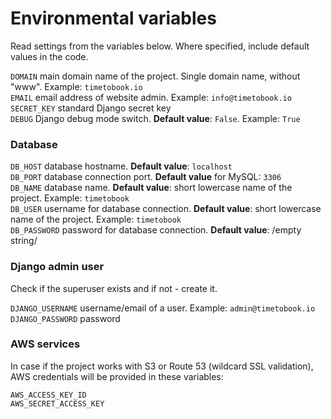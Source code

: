 # Environmental variables

Read settings from the variables below. Where specified, include default values in the code.

`DOMAIN` main domain name of the project. Single domain name, without "www". Example: `timetobook.io`  
`EMAIL` email address of website admin. Example: `info@timetobook.io`  
`SECRET_KEY` standard Django secret key  
`DEBUG` Django debug mode switch. **Default value**: `False`. Example: `True`

### Database

`DB_HOST` database hostname. **Default value**: `localhost`  
`DB_PORT` database connection port. **Default value** for MySQL: `3306`  
`DB_NAME` database name. **Default value**: short lowercase name of the project. Example: `timetobook`  
`DB_USER` username for database connection. **Default value**: short lowercase name of the project. Example: `timetobook`  
`DB_PASSWORD` password for database connection. **Default value**: /empty string/

### Django admin user

Check if the superuser exists and if not - create it.

`DJANGO_USERNAME` username/email of a user. Example: `admin@timetobook.io`  
`DJANGO_PASSWORD` password

### AWS services

In case if the project works with S3 or Route 53 (wildcard SSL validation), AWS credentials will be provided in these variables:

`AWS_ACCESS_KEY_ID`  
`AWS_SECRET_ACCESS_KEY`
